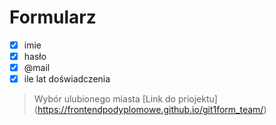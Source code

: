 # Formularz
- [x] imie
- [x] hasło
- [x] @mail
- [x] ile lat doświadczenia
> Wybór ulubionego miasta
[Link do priojektu] (https://frontendpodyplomowe.github.io/git1form_team/)


